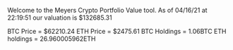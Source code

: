 Welcome to the Meyers Crypto Portfolio Value tool. 
As of 04/16/21 at 22:19:51 our valuation is $132685.31 

BTC Price = $62210.24
 ETH Price = $2475.61
BTC Holdings = 1.06BTC
 ETH holdings = 26.960005962ETH 
